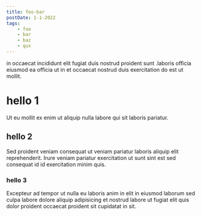 ```yaml
---
title: foo-bar
postDate: 1-1-2022
tags:
    - foo
    - bar
    - baz
    - qux
---
```


in occaecat incididunt elit fugiat duis nostrud proident sunt .laboris officia eiusmod ea officia ut in et occaecat nostrud duis exercitation do est ut mollit.

# hello 1

Ut eu mollit ex enim ut aliquip nulla labore qui sit laboris pariatur.

## hello 2

Sed proident veniam consequat ut veniam pariatur laboris aliquip elit reprehenderit.
Irure veniam pariatur exercitation ut sunt sint est sed consequat id id exercitation minim quis.

### hello 3

Excepteur ad tempor ut nulla eu laboris anim in elit in eiusmod laborum sed culpa labore dolore aliquip adipisicing et nostrud labore ut fugiat elit quis dolor proident occaecat proident sit cupidatat in sit.
